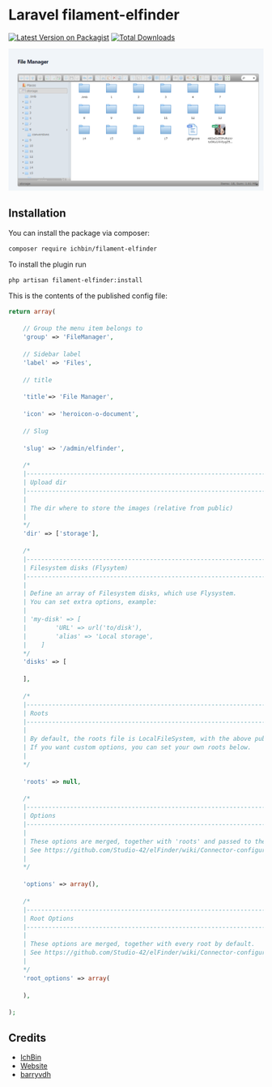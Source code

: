 # Laravel filament-elfinder

[![Latest Version on Packagist](https://img.shields.io/packagist/v/ichbin/filament-elfinder.svg?style=flat-square)](https://packagist.org/packages/ichbin/filament-elfinder)
[![Total Downloads](https://img.shields.io/packagist/dt/ichbin/filament-elfinder.svg?style=flat-square)](https://packagist.org/packages/ichbin/filament-elfinder)

![img](https://raw.githubusercontent.com/boyfromhell/filament-elfinder/master/img/filament-elfinder.png)
## Installation

You can install the package via composer:

```bash
composer require ichbin/filament-elfinder
```

To install the plugin run

```bash
php artisan filament-elfinder:install
```

This is the contents of the published config file:

```php
return array(

    // Group the menu item belongs to
    'group' => 'FileManager',

    // Sidebar label
    'label' => 'Files',

    // title

    'title'=> 'File Manager',

    'icon' => 'heroicon-o-document',

    // Slug

    'slug' => '/admin/elfinder',

    /*
    |--------------------------------------------------------------------------
    | Upload dir
    |--------------------------------------------------------------------------
    |
    | The dir where to store the images (relative from public)
    |
    */
    'dir' => ['storage'],

    /*
    |--------------------------------------------------------------------------
    | Filesystem disks (Flysytem)
    |--------------------------------------------------------------------------
    |
    | Define an array of Filesystem disks, which use Flysystem.
    | You can set extra options, example:
    |
    | 'my-disk' => [
    |        'URL' => url('to/disk'),
    |        'alias' => 'Local storage',
    |    ]
    */
    'disks' => [

    ],

    /*
    |--------------------------------------------------------------------------
    | Roots
    |--------------------------------------------------------------------------
    |
    | By default, the roots file is LocalFileSystem, with the above public dir.
    | If you want custom options, you can set your own roots below.
    |
    */

    'roots' => null,

    /*
    |--------------------------------------------------------------------------
    | Options
    |--------------------------------------------------------------------------
    |
    | These options are merged, together with 'roots' and passed to the Connector.
    | See https://github.com/Studio-42/elFinder/wiki/Connector-configuration-options-2.1
    |
    */

    'options' => array(),

    /*
    |--------------------------------------------------------------------------
    | Root Options
    |--------------------------------------------------------------------------
    |
    | These options are merged, together with every root by default.
    | See https://github.com/Studio-42/elFinder/wiki/Connector-configuration-options-2.1#root-options
    |
    */
    'root_options' => array(

    ),

);
```

## Credits

- [IchBin](https://github.com/IchBin)
- [Website](https://www.gametracker.ro)
- [barryvdh](https://github.com/barryvdh)
